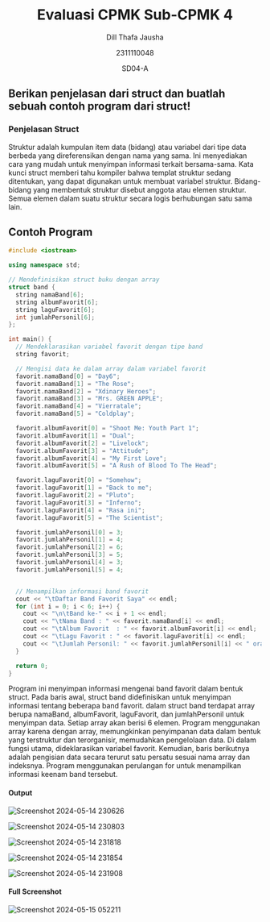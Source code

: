 # <h1 align="center">Evaluasi CPMK Sub-CPMK 4</h1>
<p align="center">Dill Thafa Jausha</p>
<p align="center">2311110048</p>
<p align="center">SD04-A</p>

## Berikan penjelasan dari struct dan buatlah sebuah contoh program dari struct!
### Penjelasan Struct
Struktur adalah kumpulan item data (bidang) atau variabel dari tipe data berbeda yang direferensikan dengan nama yang sama. Ini menyediakan cara yang mudah untuk menyimpan informasi terkait bersama-sama. Kata kunci struct memberi tahu kompiler bahwa templat struktur sedang ditentukan, yang dapat digunakan untuk membuat variabel struktur. Bidang-bidang yang membentuk struktur disebut anggota atau elemen struktur. Semua elemen dalam suatu struktur secara logis berhubungan satu sama lain.
## Contoh Program
```C++
#include <iostream>

using namespace std;

// Mendefinisikan struct buku dengan array
struct band {
  string namaBand[6];
  string albumFavorit[6];
  string laguFavorit[6];
  int jumlahPersonil[6];
};

int main() {
  // Mendeklarasikan variabel favorit dengan tipe band
  string favorit;

  // Mengisi data ke dalam array dalam variabel favorit
  favorit.namaBand[0] = "Day6";
  favorit.namaBand[1] = "The Rose";
  favorit.namaBand[2] = "Xdinary Heroes";
  favorit.namaBand[3] = "Mrs. GREEN APPLE";
  favorit.namaBand[4] = "Vierratale";
  favorit.namaBand[5] = "Coldplay";

  favorit.albumFavorit[0] = "Shoot Me: Youth Part 1";
  favorit.albumFavorit[1] = "Dual";
  favorit.albumFavorit[2] = "Livelock";
  favorit.albumFavorit[3] = "Attitude";
  favorit.albumFavorit[4] = "My First Love";
  favorit.albumFavorit[5] = "A Rush of Blood To The Head";

  favorit.laguFavorit[0] = "Somehow";
  favorit.laguFavorit[1] = "Back to me";
  favorit.laguFavorit[2] = "Pluto";
  favorit.laguFavorit[3] = "Inferno";
  favorit.laguFavorit[4] = "Rasa ini";
  favorit.laguFavorit[5] = "The Scientist";

  favorit.jumlahPersonil[0] = 3;
  favorit.jumlahPersonil[1] = 4;
  favorit.jumlahPersonil[2] = 6;
  favorit.jumlahPersonil[3] = 5;
  favorit.jumlahPersonil[4] = 3;
  favorit.jumlahPersonil[5] = 4;


  // Menampilkan informasi band favorit
  cout << "\tDaftar Band Favorit Saya" << endl;
  for (int i = 0; i < 6; i++) {
    cout << "\n\tBand ke-" << i + 1 << endl;
    cout << "\tNama Band : " << favorit.namaBand[i] << endl;
    cout << "\tAlbum Favorit  : " << favorit.albumFavorit[i] << endl;
    cout << "\tLagu Favorit : " << favorit.laguFavorit[i] << endl;
    cout << "\tJumlah Personil: " << favorit.jumlahPersonil[i] << " orang" << endl;
  }

  return 0;
}

```

Program ini menyimpan informasi mengenai band favorit dalam bentuk struct. Pada baris awal, struct band didefinisikan untuk menyimpan informasi tentang beberapa band favorit. dalam struct band terdapat array berupa namaBand, albumFavorit, laguFavorit, dan jumlahPersonil untuk menyimpan data. Setiap array akan berisi 6 elemen. Program menggunakan array karena dengan array, memungkinkan penyimpanan data dalam bentuk yang terstruktur dan terorganisir, memudahkan pengelolaan data.
 Di dalam fungsi utama, dideklarasikan variabel favorit. Kemudian, baris berikutnya adalah pengisian data secara terurut satu persatu sesuai nama array dan indeksnya. Program menggunakan perulangan for untuk menampilkan informasi keenam band tersebut.

#### Output

![Screenshot 2024-05-14 230626](https://github.com/Dillthf/Teori-Algoritma-dn-Struktur-Data/assets/161497877/2b402893-154e-408d-be52-a342155d9800)

![Screenshot 2024-05-14 230803](https://github.com/Dillthf/Teori-Algoritma-dn-Struktur-Data/assets/161497877/ff7d6fb6-e904-4ff9-a8fc-887c81e99a7a)

![Screenshot 2024-05-14 231818](https://github.com/Dillthf/Teori-Algoritma-dn-Struktur-Data/assets/161497877/0ad8bc89-4d38-4195-81fd-2d9d44c650cb)

![Screenshot 2024-05-14 231854](https://github.com/Dillthf/Teori-Algoritma-dn-Struktur-Data/assets/161497877/8cedd04e-7b48-4a62-b068-c7db275af063)

![Screenshot 2024-05-14 231908](https://github.com/Dillthf/Teori-Algoritma-dn-Struktur-Data/assets/161497877/e6ef43e4-7c01-4c77-833a-72fb7a1eabbc)

#### Full Screenshot

![Screenshot 2024-05-15 052211](https://github.com/Dillthf/Teori-Algoritma-dn-Struktur-Data/assets/161497877/834d2d10-5b24-4a53-b2d2-f3e78b8fe21d)


